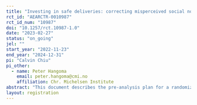 ```yaml
---
title: "Investing in safe deliveries: correcting misperceived social norms to provide more generous maternity grants in rural Zambia"
rct_id: "AEARCTR-0010987"
rct_id_num: "10987"
doi: "10.1257/rct.10987-1.0"
date: "2023-02-27"
status: "on_going"
jel: ""
start_year: "2022-11-23"
end_year: "2024-12-31"
pi: "Calvin Chiu"
pi_other:
  - name: Peter Hangoma
    email: peter.hangoma@cmi.no
    affiliation: Chr. Michelsen Institute
abstract: "This document describes the pre-analysis plan for a randomized experiment encouraging savings groups in rural Zambia to provide one-time maternity grants to pregnant women to encourage them to deliver at a health facility. We randomize savings groups into a Treatment and Control arm. In the Control arm, there is no intervention while in the Treatment arm we encourage savings group to give maternity grants to pregnant women. The Treatment arm is further randomized to three sub-treatments: 1) Discussion, 2) Private, and 3) Public where we experimentally vary whether or not we reveal the average preferred amount of group members, and whether we reveal this privately or publicly. At Baseline, we administer a survey to all savings group members in the Treatment arm to measure demographics, social preferences, and beliefs around pregnancy, delivery, and the role of savings groups in supporting pregnant women. Afterwards, savings group members convene to discuss and decide on the amount of the maternity grant to be provided. In both the Treatment and Control arms, we will conduct phone follow-up interviews over the 18-months period with savings group members who become pregnant and give birth to examine facility delivery and other downstream health outcomes. This document describes our research design and empirical strategy. We define our primary and secondary outcome variables and main regression specifications. However, we anticipate that we will carry out additional analyses beyond those included in the document. This document is therefore not meant to preclude additional analyses."
layout: registration
---
```


